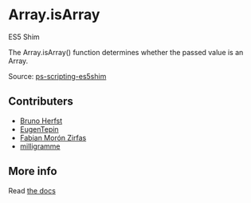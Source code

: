 # Array.isArray

ES5 Shim

The Array.isArray() function determines whether the passed value is an Array.

Source: [ps-scripting-es5shim](https://github.com/EugenTepin/ps-scripting-es5shim/blob/master/lib/Array/isArray.js)

## Contributers

  * [Bruno Herfst](https://github.com/GitBruno)
  * [EugenTepin](https://github.com/EugenTepin)
  * [Fabian Morón Zirfas](https://github.com/fabianmoronzirfas)
  * [milligramme](https://github.com/milligramme)


## More info

Read [the docs](../docs/README.md)


